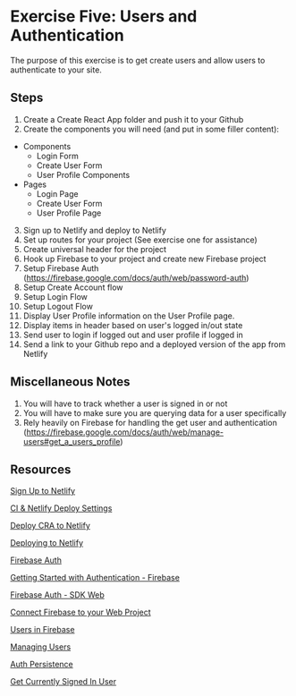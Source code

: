 # Exercise Five: Users and Authentication

The purpose of this exercise is to get create users and allow users to authenticate to your site.

## Steps

1. Create a Create React App folder and push it to your Github
2. Create the components you will need (and put in some filler content):

- Components
  - Login Form
  - Create User Form
  - User Profile Components
- Pages
  - Login Page
  - Create User Form
  - User Profile Page

3. Sign up to Netlify and deploy to Netlify
4. Set up routes for your project (See exercise one for assistance)
5. Create universal header for the project
6. Hook up Firebase to your project and create new Firebase project
7. Setup Firebase Auth (https://firebase.google.com/docs/auth/web/password-auth)
8. Setup Create Account flow
9. Setup Login Flow
10. Setup Logout Flow
11. Display User Profile information on the User Profile page.
12. Display items in header based on user's logged in/out state
13. Send user to login if logged out and user profile if logged in
14. Send a link to your Github repo and a deployed version of the app from Netlify

## Miscellaneous Notes

1. You will have to track whether a user is signed in or not
2. You will have to make sure you are querying data for a user specifically
3. Rely heavily on Firebase for handling the get user and authentication (https://firebase.google.com/docs/auth/web/manage-users#get_a_users_profile)

## Resources

[Sign Up to Netlify](https://www.netlify.com/)

[CI & Netlify Deploy Settings](https://dev.to/easybuoy/deploying-react-app-from-github-to-netlify-3a9j)

[Deploy CRA to Netlify](https://www.freecodecamp.org/news/how-to-deploy-react-router-based-app-to-netlify/)

[Deploying to Netlify](https://docs.netlify.com/site-deploys/overview/#branch-deploy-controls)

[Firebase Auth](https://firebase.google.com/docs/auth)

[Getting Started with Authentication - Firebase](https://firebase.google.com/docs/auth/web/start)

[Firebase Auth - SDK Web](https://firebase.google.com/docs/auth/web/password-auth)

[Connect Firebase to your Web Project](https://firebase.google.com/docs/web/setup)

[Users in Firebase](https://firebase.google.com/docs/auth/users)

[Managing Users](https://firebase.google.com/docs/auth/web/manage-users#get_the_currently_signed-in_user)

[Auth Persistence](https://firebase.google.com/docs/auth/web/auth-state-persistence)

[Get Currently Signed In User](https://firebase.google.com/docs/auth/web/manage-users#get_the_currently_signed-in_user)
